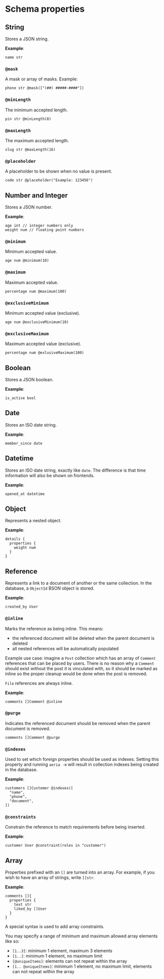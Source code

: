 # Schema properties

## String

Stores a JSON string.

**Example**:

```aeria-properties
name str
```

### `@mask`

A mask or array of masks. Example:

```aeria-properties
phone str @mask(["(##) #####-####"])
```

### `@minLength`

The minimum accepted length.

```aeria-properties
pin str @minLength(8)
```

### `@maxLength`

The maximum accepted length.

```aeria-properties
slug str @maxLength(16)
```

### `@placeholder`

A placeholder to be shown when no value is present.

```aeria-properties
code str @placeholder("Example: 123456")
```


## Number and Integer

Stores a JSON number.

**Example**:

```aeria-properties
age int // integer numbers only
weight num // floating point numbers
```

### `@minimum`

Minimum accepted value.

```aeria-properties
age num @minimum(10)
```

### `@maximum`

Maximum accepted value.

```aeria-properties
percentage num @maximum(100)
```

### `@exclusiveMinimum`

Minimum accepted value (exclusive).

```aeria-properties
age num @exclusiveMinimum(10)
```

### `@exclusiveMaximum`

Maximum accepted value (exclusive).

```aeria-properties
percentage num @exlusiveMaximum(100)
```

## Boolean

Stores a JSON boolean.

**Example**:

```aeria-properties
is_active bool
```

## Date

Stores an ISO date string.

**Example**:

```aeria-properties
member_since date
```

## Datetime

Stores an ISO date string, exactly like `date`. The difference is that time information will also be shown on frontends.

**Example**:

```aeria-properties
opened_at datetime
```

## Object

Represents a nested object.

**Example**:

```aeria-properties
details {
  properties {
    weight num
  }
}
```

## Reference

Represents a link to a document of another or the same collection. In the database, a `ObjectId` BSON object is stored.

**Example**:

```aeria-properties
created_by User
```

### `@inline`

Marks the reference as being inline. This means:

- the referenced document will be deleted when the parent document is deleted
- all nested references will be automatically populated

Example use case: imagine a `Post` collection which has an array of `Comment` references that can be placed by users. There is no reason why a `Comment` should exist without the post it is vinculated with, so it should be marked as inline so the proper cleanup would be done when the post is removed.

`File` references are always inline.

**Example**:

```aeria-properties
comments []Comment @inline
```

### `@purge`

Indicates the referenced document should be removed when the parent document is removed.

```aeria-properties
comments []Comment @purge
```

### `@indexes`

Used to set which foreign properties should be used as indexes. Setting this property and running `aeria -m` will result in collection indexes being created in the database.

**Example**:

```aeria-properties
customers []Customer @indexes([
  "name",
  "phone",
  "document",
])
```

### `@constraints`

Constrain the reference to match requirements before being inserted.

**Example**:

```aeria-properties
customer User @constraint(roles in "customer")
```

## Array

Properties prefixed with an `[]` are turned into an array. For example, if you wish to have an array of strings, write `[]str`.

**Example**:

```aeria-properties
comments []{
  properties {
    text str
    liked_by []User
  }
}
```

A special syntax is used to add array constraints.

You may specify a range of minimum and maximum allowed array elements like so:

- `[1..3]`: minimum 1 element, maximum 3 elements
- `[1..]`: minimum 1 element, no maximum limit
- `[@uniqueItems]`: elements can not repeat within the array
- `[1.. @uniqueItems]`: minimum 1 element, no maximum limit, elements can not repeat within the array

<!-- ## `ObjectProperty` -->
<!---->
<!-- This type of property is used to create denormalized subschemas that will be validated on runtime. Unlike `RefProperty`, which is another way of storing data structures, it inserts the actual object instead of it's identifier, and doesn't require a collection. -->
<!---->
<!-- **Example:** -->
<!---->
<!-- ```aeria-properties [main.aeria] -->
<!-- error { -->
<!--   properties { -->
<!--     code str -->
<!--     message str -->
<!--   } -->
<!-- } -->
<!-- ``` -->
<!---->
<!-- ### `type` <Badge type="tip" text="'object'" /> -->
<!---->
<!-- Object properties are distinguished by the `type` property set to `'object'`. It can either specify a fixed data structure with `properties` or make a variable `Map<string, T>` with `additionalProperties`. -->
<!---->
<!-- ### `properties` <Badge type="tip" text="Record<string, Property>" /> -->
<!---->
<!---->
<!-- ## `StringProperty` -->
<!---->
<!-- **Example:** -->
<!---->
<!-- ```aeria-properties [main.aeria] -->
<!-- name str @maxLength(20) -->
<!-- ``` -->
<!---->
<!-- ### `type` <Badge type="tip" text="'string'" /> -->
<!---->
<!-- String properties are distinguished by the `type` property set to `'string'`. **Dates also use the same type**, but they are set apart by the `format` attribute. -->
<!---->
<!-- ### `minLength` <Badge type="tip" text="number?" /> -->
<!---->
<!-- This property sets a minimal string length. -->
<!---->
<!-- ### `maxLength` <Badge type="tip" text="number?" /> -->
<!---->
<!-- This property sets a maximal string length. -->
<!---->
<!-- ### `element` <Badge type="tip" text="string?" /> -->
<!---->
<!-- The element with which the input should be rendered. Whether `"input"` or `"textarea"`. -->
<!---->
<!-- ### `format` <Badge type="tip" text="PropertyFormat?" /> -->
<!---->
<!-- The following text is quoted directly from [json-schema.org](https://json-schema.org/understanding-json-schema/reference/string): "The format keyword allows for basic semantic identification of certain kinds of string values that are commonly used. For example, because JSON doesn't have a "DateTime" type, dates need to be encoded as strings. format allows the schema author to indicate that the string value should be interpreted as a date". -->
<!---->
<!-- ```ts -->
<!-- type PropertyFormat =  -->
<!--   | 'date' -->
<!--   | 'date-time' -->
<!-- ``` -->
<!---->
<!-- ### `inputType` <Badge type="tip" text="PropertyInputType?" /> <Badge type="tip" text="frontend" /> -->
<!---->
<!-- When applicable, this property specifies a custom input type to be passed to the HTML `<input />` element. -->
<!---->
<!-- ```ts -->
<!-- type PropertyInputType = -->
<!--   | 'text' -->
<!--   | 'email' -->
<!--   | 'password' -->
<!--   | 'search' -->
<!--   | 'time' -->
<!--   | 'month' -->
<!-- ``` -->
<!---->
<!-- ### `mask` <Badge type="tip" text="(string | readonly string[])?" /> -->
<!---->
<!-- This property specifies one or more masks to be applied to the input. -->
<!---->
<!-- ### `placeholder` <Badge type="tip" text="string?" />  -->
<!---->
<!-- The placeholder text rendered inside the input. -->
<!---->
<!---->
<!-- ## `NumberProperty` -->
<!---->
<!-- **Example:** -->
<!---->
<!-- ```aeria-properties [main.aeria] -->
<!-- rating num @minimum(5) @maximum(5) -->
<!-- ``` -->
<!---->
<!-- ### `type` <Badge type="tip" text="'number' | 'integer'" /> -->
<!---->
<!-- This property is used to represent JS-native numbers. It can also specify integers only, in which case runtime validators will be used. -->
<!---->
<!-- ### `minimum` <Badge type="tip" text="number?" /> -->
<!---->
<!-- This property ensures number will be greater than specified value, inclusively. -->
<!---->
<!-- ### `maximum` <Badge type="tip" text="number?" /> -->
<!---->
<!-- This property ensures number will be less than specified value, inclusively. -->
<!---->
<!-- ### `exclusiveMinimum` <Badge type="tip" text="number?" /> -->
<!---->
<!-- This property ensures number will be greater than specified value, exclusively. -->
<!---->
<!-- ### `exclusiveMaximum` <Badge type="tip" text="number?" /> -->
<!---->
<!-- This property ensures number will be less than specified value, exclusively. -->
<!---->
<!-- ### `placeholder` <Badge type="tip" text="string?" />  -->
<!---->
<!-- The placeholder text rendered inside the input. -->
<!---->
<!---->
<!-- ## `BooleanProperty` -->
<!---->
<!-- **Example:** -->
<!---->
<!-- ```aeria-properties [main.aeria] -->
<!-- active bool -->
<!-- ``` -->
<!---->
<!-- ### `type` <Badge type="tip" text="'boolean'" /> -->
<!---->
<!-- Boolean properties are distinguished by the `type` property set to `'boolean'` -->
<!---->
<!---->
<!-- ## `RefProperty` -->
<!---->
<!-- **Example:** -->
<!---->
<!-- ```aeria-properties [main.aeria] -->
<!-- company Company @indexes(["name", "headquarters"]) -->
<!-- ``` -->
<!---->
<!-- ### `$ref` <Badge type="tip" text="string" /> -->
<!---->
<!-- A string containing the name of the target collection as in `$id`. -->
<!---->
<!-- ### `indexes` <Badge type="tip" text="readonly string[]?" /> -->
<!---->
<!-- This property specifies indexes to be used when searching documents from the target collection in case default indexes are missing. -->
<!---->
<!-- ### `populate` <Badge type="tip" text="readonly string[]?" /> -->
<!---->
<!-- By default, Aeria populates only properties specified by `indexes`, but there are cases where you need to populate a property that isn't a index. You may pass those properties into `populate` array. -->
<!---->
<!-- ### `inline` <Badge type="tip" text="boolean?" /> -->
<!---->
<!-- This attribute determines the reference is always linked to the parent document, meaning it is updated when the parent document is updated, and deleted when parent document is deleted. Setting it to `true` will make Aeria UI embed the referenced document in forms instead of providing the default search panel. -->
<!---->
<!-- ### `constraints` <Badge type="tip" text="Condition<any>?" /> -->
<!---->
<!-- Sometimes reference properties need to have constraints to make them useful. Constraints are [conditions](/aeria/condition) applied when inserting documents from the referenced collection into the property. Constraints allow you to have  -->
<!---->
<!-- **Example:** -->
<!---->
<!-- ```ts -->
<!-- { -->
<!--   herbivore_animals: { -->
<!--     $ref: 'animals', -->
<!--     constraints: { -->
<!--       operator: 'equal', -->
<!--       term1: 'herbivore', -->
<!--       term2: true, -->
<!--     } -->
<!--   } -->
<!-- } -->
<!-- ``` -->
<!---->
<!---->
<!-- ## `FileProperty` -->
<!---->
<!-- **Example:** -->
<!---->
<!-- ```aeria-properties [main.aeria] -->
<!-- picture File @accept(["image/*"]) -->
<!-- ``` -->
<!---->
<!-- ### `$ref` <Badge type="tip" text="'file'" /> -->
<!---->
<!-- File properties are ultimately reference properties that have `$ref` set to `'file'`. Aeria will be able to tell the property is a file in the runtime and the frontend should render a file component accordingly. -->
<!---->
<!-- ### `accept` <Badge type="tip" text="readonly string[]?" /> -->
<!---->
<!-- This read-only array of strings may contain accepted mime types. Wildcards such as `image/*` are accepted. -->
<!---->
<!---->
<!-- ## `EnumProperty` -->
<!---->
<!-- **Example:** -->
<!---->
<!-- ```aeria-properties [main.aeria] -->
<!-- status enum @options([ -->
<!--   "pending", -->
<!--   "paid", -->
<!--   "refused", -->
<!--   "chargeback" -->
<!-- ]) -->
<!-- ``` -->
<!---->
<!-- ### `enum` <Badge type="tip" text="readonly any[]" /> -->
<!---->
<!-- Enum properties specify an array of valid elements that will be validated upon insert. The elements of the enum must be of a scalar type. Passing objects will fail at runtime because references will be compared instead of actual value. -->
<!---->
<!-- ## `ArrayProperty` -->
<!---->
<!-- **Example:** -->
<!---->
<!-- ```aeria-properties [main.aeria] -->
<!-- items []{ -->
<!--   properties { -->
<!--     product Product -->
<!--     quantity int @minimum(1) -->
<!--   } -->
<!-- } -->
<!-- ``` -->
<!---->
<!-- ### `type` <Badge type="tip" text="'array'" /> -->
<!---->
<!-- Array properties are properties which type is set to `'array'`. Additionally, the `items` property is required to type the elements of the array. -->
<!---->
<!-- ### `items` <Badge type="tip" text="Property?" /> -->
<!---->
<!-- This property defines the schema of array elements. -->
<!---->
<!---->
<!-- ## `ConstProperty` -->
<!---->
<!-- **Example:** -->
<!---->
<!-- ```aeria-properties [main.aeria] -->
<!-- error const @value(true) -->
<!-- message str -->
<!-- ``` -->
<!---->
<!-- ### `const` <Badge type="tip" text="any" /> -->
<!---->
<!-- The literal value the property expects. -->
<!---->
<!---->
<!-- ## `GetterProperty` -->
<!---->
<!-- **Example:** -->
<!---->
<!-- ```ts [description.ts] -->
<!-- { -->
<!--   full_name: { -->
<!--     getter: (doc: any) => { -->
<!--       return `${doc.first_name} ${doc.full_name}` -->
<!--     } -->
<!--   } -->
<!-- } -->
<!-- ``` -->
<!---->
<!-- ### `getter` <Badge type="tip" text="(doc: any) => any" /> -->
<!---->
<!-- The getter function. In TypeScript, the `doc` parameter must be explicitly annotated to `any`. -->
<!---->
<!---->
<!-- ## `PropertyBase` -->
<!---->
<!-- ### `default` <Badge type="tip" text="any?" /> -->
<!---->
<!-- If set to any value, the value of this property will be preferred over null or undefined on document creation. -->
<!---->
<!-- ### `description` <Badge type="tip" text="string?" /> -->
<!---->
<!-- If set to a string, the value of this property will be preferred when displaying the property name on form labels. Otherwise an internationalized version of the property name will be used. -->
<!---->
<!-- ### `readOnly` <Badge type="tip" text="boolean?" /> -->
<!---->
<!-- If true, will make the property unwritable on document creation and update. Trying to write on it won't return any error, the new value will just be ignored instead. -->
<!---->
<!-- ### `focus` <Badge type="tip" text="boolean?" /> -->
<!---->
<!-- Signals the input of this property should be focused as soon as a form is rendered. Each form may have only one property with this flag enabled. -->
<!---->
<!-- ### `hidden` <Badge type="tip" text="boolean?" /> -->
<!---->
<!-- If true, omits the value of this property from backend response. -->
<!---->
<!-- ::: warning WARNING -->
<!-- This attribute will take effect only if the document is returned from one of the collection functions (`get`, `getAll`, `insert`, etc). If you query the document(s) using the MongoDB interface directly then the property value will still be returned and you should omit it manually. -->
<!-- ::: -->
<!---->
<!-- ### `hint` <Badge type="tip" text="string?" /> -->
<!---->
<!-- If set to a string, this property will exhibit a small text underneat form inputs, regardless of the input type. -->
<!---->
<!-- ### `icon` <Badge type="tip" text="string?" />  -->
<!---->
<!-- This property assigns an icon from an icon library to the property. It will be shown inside inputs and wherever applicable. -->
<!---->
<!-- ### `noForm` <Badge type="tip" text="boolean?" /> -->
<!---->
<!-- If set to true will prevent the input of this property from being displayed on forms. -->
<!---->
<!-- ::: warning WARNING -->
<!-- Like the Description `form` property, this flag won't make the property read-only. If aside from hiding the property in forms you want to ensure it won't be changed by crafted requests, you should use the Description `writable` property in an exclusive manner. -->
<!-- ::: -->
<!---->
<!-- ### `noLabel` <Badge type="tip" text="boolean?" />  -->
<!---->
<!-- If set to true will prevent a label containing the property name or description from being displayed on forms. -->
<!---->
<!-- ### `translate` <Badge type="tip" text="boolean?" />  -->
<!---->
<!-- This property defines whether or not the value of the input should be internationalized when displayed. Defaults to false. -->
<!---->
